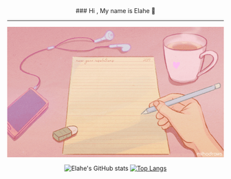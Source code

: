 <div align="center">
### Hi , My name is Elahe 👋
<hr>
<img src="./image/pink_desk.gif">

![Elahe's GitHub stats](https://github-readme-stats.vercel.app/api?username=ElaheMahmoodi&show_icons=true&theme=radical)
[![Top Langs](https://github-readme-stats.vercel.app/api/top-langs/?username=ElaheMahmoodi&layout=donut-vertical)](https://github.com/ElaheMahmoodi/github-readme-stats)

<!--
**ElaheMahmoodi/ElaheMahmoodi** is a ✨ _special_ ✨ repository because its `README.md` (this file) appears on your GitHub profile.

Here are some ideas to get you started:

- 🔭 I’m currently working on ...
- 🌱 I’m currently learning ...
- 👯 I’m looking to collaborate on ...
- 🤔 I’m looking for help with ...
- 💬 Ask me about ...
- 📫 How to reach me: ...
- 😄 Pronouns: ...
- ⚡ Fun fact: ...
-->
</div>
